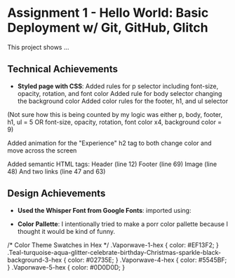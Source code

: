 Assignment 1 - Hello World: Basic Deployment w/ Git, GitHub, Glitch
===

This project shows ...

## Technical Achievements
- **Styled page with CSS**: 
Added rules for p selector including font-size, opacity, rotation, and font color
Added rule for body selector changing the background color
Added color rules for the footer, h1, and ul selector

(Not sure how this is being counted by my logic was either p, body, footer, h1, ul = 5 OR font-size, opacity, rotation, font color x4, background color = 9)

Added animation for the "Experience" h2 tag to both change color and move across the screen

Added semantic HTML tags:
Header (line 12)
Footer (line 69)
Image (line 48)
And two links (line 47 and 63)

## Design Achievements
- **Used the Whisper Font from Google Fonts**: 
imported using:   
<link href="https://fonts.googleapis.com/css2?family=Whisper&display=swap" rel="stylesheet">
<link rel="stylesheet" type="text/css" href="path/to/whisper-font.css">

- **Color Pallette**: 
I intentionally tried to make a porr color pallette because I thought it would be kind of funny.

/* Color Theme Swatches in Hex */
.Vaporwave-1-hex { color: #EF13F2; }
.Teal-turquoise-aqua-glitter-celebrate-birthday-Christmas-sparkle-black-background-3-hex { color: #02735E; }
.Vaporwave-4-hex { color: #5545BF; }
.Vaporwave-5-hex { color: #0D0D0D; }
